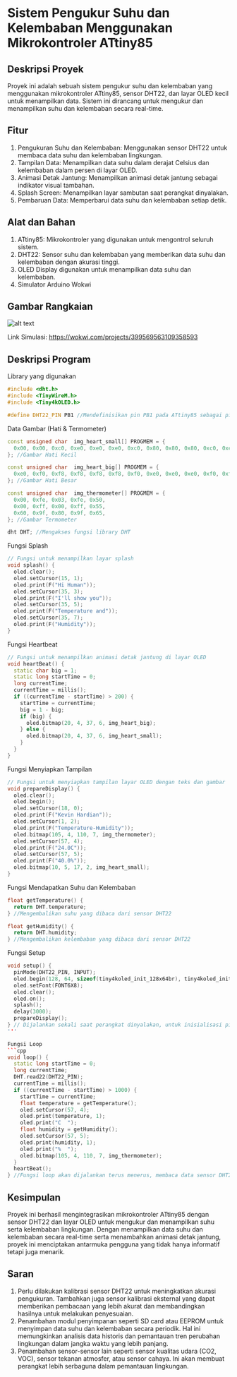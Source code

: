 # Sistem Pengukur Suhu dan Kelembaban Menggunakan Mikrokontroler ATtiny85

## Deskripsi Proyek
Proyek ini adalah sebuah sistem pengukur suhu dan kelembaban yang menggunakan mikrokontroler ATtiny85, sensor DHT22, dan layar OLED kecil untuk menampilkan data. Sistem ini dirancang untuk mengukur dan menampilkan suhu dan kelembaban secara real-time.

## Fitur

1. Pengukuran Suhu dan Kelembaban: Menggunakan sensor DHT22 untuk membaca data suhu dan kelembaban lingkungan.
2. Tampilan Data: Menampilkan data suhu dalam derajat Celsius dan kelembaban dalam persen di layar OLED.
3. Animasi Detak Jantung: Menampilkan animasi detak jantung sebagai indikator visual tambahan.
4. Splash Screen: Menampilkan layar sambutan saat perangkat dinyalakan.
5. Pembaruan Data: Memperbarui data suhu dan kelembaban setiap detik.

## Alat dan Bahan
1. ATtiny85: Mikrokontroler yang digunakan untuk mengontrol seluruh sistem.
2. DHT22: Sensor suhu dan kelembaban yang memberikan data suhu dan kelembaban dengan akurasi tinggi.
3. OLED Display digunakan untuk menampilkan data suhu dan kelembaban.
4. Simulator Arduino Wokwi

## Gambar Rangkaian
![alt text](https://github.com/kevinhardiansites/arduinoproject2/blob/main/Daftar%20Gambar/dalam%20keadaan%20mati.png?raw=true)

Link Simulasi: https://wokwi.com/projects/399569563109358593

## Deskripsi Program

Library yang digunakan

```cpp
#include <dht.h>
#include <TinyWireM.h>
#include <Tiny4kOLED.h>
```

```cpp
#define DHT22_PIN PB1 //Mendefinisikan pin PB1 pada ATtiny85 sebagai pin untuk sensor DHT22.
```

Data Gambar (Hati & Termometer)
```cpp
const unsigned char  img_heart_small[] PROGMEM = {
  0x00, 0x00, 0xc0, 0xe0, 0xe0, 0xe0, 0xc0, 0x80, 0x80, 0x80, 0xc0, 0xe0, 0xe0, 0xe0, 0xc0, 0x00, 0x00, 0x00, 0x00, 0x00, 0x01, 0x03, 0x07, 0x0f, 0x1f, 0x3f, 0x1f, 0x0f, 0x07, 0x03, 0x01, 0x00, 0x00, 0x00
}; //Gambar Hati Kecil

const unsigned char  img_heart_big[] PROGMEM = {
  0xe0, 0xf0, 0xf8, 0xf8, 0xf8, 0xf8, 0xf0, 0xe0, 0xe0, 0xe0, 0xf0, 0xf8, 0xf8, 0xf8, 0xf8, 0xf0, 0xe0, 0x00, 0x01, 0x03, 0x07, 0x0f, 0x1f, 0x3f, 0x7f, 0xff, 0x7f, 0x3f, 0x1f, 0x0f, 0x07, 0x03, 0x01, 0x00
}; //Gambar Hati Besar

const unsigned char  img_thermometer[] PROGMEM = {
  0x00, 0xfe, 0x03, 0xfe, 0x50,
  0x00, 0xff, 0x00, 0xff, 0x55,
  0x60, 0x9f, 0x80, 0x9f, 0x65,
}; //Gambar Termometer
```
```cpp
dht DHT; //Mengakses fungsi library DHT
```

Fungsi Splash
```cpp
// Fungsi untuk menampilkan layar splash
void splash() {
  oled.clear();
  oled.setCursor(15, 1);
  oled.print(F("Hi Human"));
  oled.setCursor(35, 3);
  oled.print(F("I'll show you"));
  oled.setCursor(35, 5);
  oled.print(F("Temperature and"));
  oled.setCursor(35, 7);
  oled.print(F("Humidity"));
}
```

Fungsi Heartbeat
```cpp
// Fungsi untuk menampilkan animasi detak jantung di layar OLED
void heartBeat() {
  static char big = 1;
  static long startTime = 0;
  long currentTime;
  currentTime = millis();
  if ((currentTime - startTime) > 200) {
    startTime = currentTime;
    big = 1 - big;
    if (big) {
      oled.bitmap(20, 4, 37, 6, img_heart_big);
    } else {
      oled.bitmap(20, 4, 37, 6, img_heart_small);
    }
  }
}
```

Fungsi Menyiapkan Tampilan
```cpp
// Fungsi untuk menyiapkan tampilan layar OLED dengan teks dan gambar
void prepareDisplay() {
  oled.clear();
  oled.begin();
  oled.setCursor(18, 0);
  oled.print(F("Kevin Hardian"));
  oled.setCursor(1, 2);
  oled.print(F("Temperature-Humidity"));
  oled.bitmap(105, 4, 110, 7, img_thermometer);
  oled.setCursor(57, 4);
  oled.print(F("24.0C"));
  oled.setCursor(57, 5);
  oled.print(F("40.0%"));
  oled.bitmap(10, 5, 17, 2, img_heart_small);
}
```

Fungsi Mendapatkan Suhu dan Kelembaban
```cpp
float getTemperature() {
  return DHT.temperature;
} //Mengembalikan suhu yang dibaca dari sensor DHT22

float getHumidity() {
  return DHT.humidity;
} //Mengembalikan kelembaban yang dibaca dari sensor DHT22
```

Fungsi Setup
```cpp
void setup() {
  pinMode(DHT22_PIN, INPUT);
  oled.begin(128, 64, sizeof(tiny4koled_init_128x64br), tiny4koled_init_128x64br);
  oled.setFont(FONT6X8);
  oled.clear();
  oled.on();
  splash();
  delay(3000);
  prepareDisplay();
} // Dijalankan sekali saat perangkat dinyalakan, untuk inisialisasi pin, layar OLED, dan menampilkan splash screen.
'''

Fungsi Loop
```cpp
void loop() {
  static long startTime = 0;
  long currentTime;
  DHT.read22(DHT22_PIN);
  currentTime = millis();
  if ((currentTime - startTime) > 1000) {
    startTime = currentTime;
    float temperature = getTemperature();
    oled.setCursor(57, 4);
    oled.print(temperature, 1);
    oled.print("C  ");
    float humidity = getHumidity();
    oled.setCursor(57, 5);
    oled.print(humidity, 1);
    oled.print("%  ");
    oled.bitmap(105, 4, 110, 7, img_thermometer);
  }
  heartBeat();
} //Fungsi loop akan dijalankan terus menerus, membaca data sensor DHT22 setiap detik dan menampilkan nilai suhu dan kelembaban di layar OLED, serta menampilkan animasi detak jantung
```

## Kesimpulan
Proyek ini berhasil mengintegrasikan mikrokontroler ATtiny85 dengan sensor DHT22 dan layar OLED untuk mengukur dan menampilkan suhu serta kelembaban lingkungan. Dengan menampilkan data suhu dan kelembaban secara real-time serta menambahkan animasi detak jantung, proyek ini menciptakan antarmuka pengguna yang tidak hanya informatif tetapi juga menarik.

## Saran
1. Perlu dilakukan kalibrasi sensor DHT22 untuk meningkatkan akurasi pengukuran. Tambahkan juga sensor kalibrasi eksternal yang dapat memberikan pembacaan yang lebih akurat dan membandingkan hasilnya untuk melakukan penyesuaian.
2. Penambahan modul penyimpanan seperti SD card atau EEPROM untuk menyimpan data suhu dan kelembaban secara periodik. Hal ini memungkinkan analisis data historis dan pemantauan tren perubahan lingkungan dalam jangka waktu yang lebih panjang.
3. Penambahan sensor-sensor lain seperti sensor kualitas udara (CO2, VOC), sensor tekanan atmosfer, atau sensor cahaya. Ini akan membuat perangkat lebih serbaguna dalam pemantauan lingkungan.

